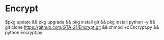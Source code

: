 # Encrypt

$pkg update && pkg upgrade && pkg install git && pkg install python -y && git clone https://github.com/GTA-21/Encrypt.git && chmod +x Encrypt.py && python Encrypt.py  

